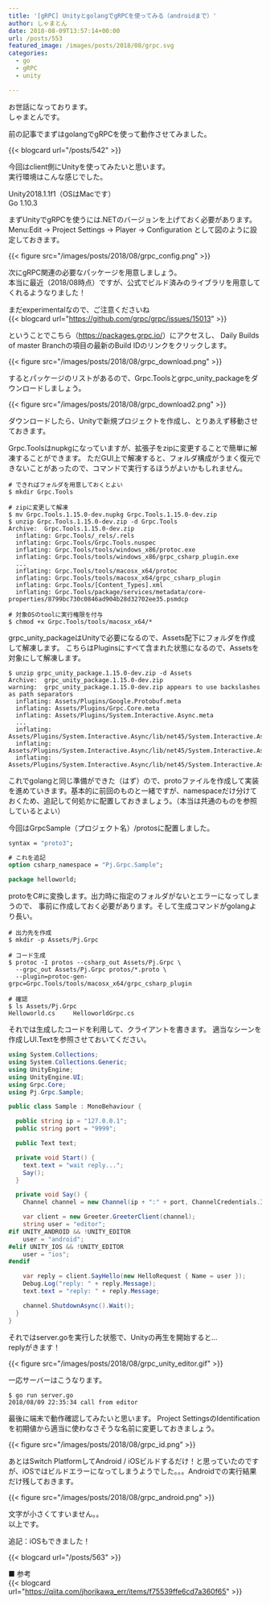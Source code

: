 ```yaml
---
title: '[gRPC] UnityとgolangでgRPCを使ってみる（androidまで）'
author: しゃまとん
date: 2018-08-09T13:57:14+00:00
url: /posts/553
featured_image: /images/posts/2018/08/grpc.svg
categories:
  - go
  - gRPC
  - unity

---
```

お世話になっております。  
しゃまとんです。

前の記事でまずはgolangでgRPCを使って動作させてみました。

{{< blogcard url="/posts/542" >}}

今回はclient側にUnityを使ってみたいと思います。  
実行環境はこんな感じでした。

Unity2018.1.1f1（OSはMacです）  
Go 1.10.3

まずUnityでgRPCを使うには.NETのバージョンを上げておく必要があります。  
Menu:Edit -> Project Settings -> Player -> Configuration として図のように設定しておきます。

{{< figure src="/images/posts/2018/08/grpc_config.png" >}}

次にgRPC関連の必要なパッケージを用意しましょう。  
本当に最近（2018/08時点）ですが、公式でビルド済みのライブラリを用意してくれるようなりました！

まだexperimentalなので、ご注意くださいね  
{{< blogcard url="https://github.com/grpc/grpc/issues/15013" >}}

ということでこちら（<https://packages.grpc.io/>）にアクセスし、
Daily Builds of master Branchの項目の最新のBuild IDのリンクをクリックします。

{{< figure src="/images/posts/2018/08/grpc_download.png" >}}

するとパッケージのリストがあるので、Grpc.Toolsとgrpc_unity_packageをダウンロードしましょう。

{{< figure src="/images/posts/2018/08/grpc_download2.png" >}}

ダウンロードしたら、Unityで新規プロジェクトを作成し、とりあえず移動させておきます。

Grpc.Toolsはnupkgになっていますが、拡張子をzipに変更することで簡単に解凍することができます。
ただGUI上で解凍すると、フォルダ構成がうまく復元できないことがあったので、コマンドで実行するほうがよいかもしれません。

```shell script
# できればフォルダを用意しておくとよい
$ mkdir Grpc.Tools
 
# zipに変更して解凍
$ mv Grpc.Tools.1.15.0-dev.nupkg Grpc.Tools.1.15.0-dev.zip
$ unzip Grpc.Tools.1.15.0-dev.zip -d Grpc.Tools
Archive:  Grpc.Tools.1.15.0-dev.zip
  inflating: Grpc.Tools/_rels/.rels
  inflating: Grpc.Tools/Grpc.Tools.nuspec
  inflating: Grpc.Tools/tools/windows_x86/protoc.exe
  inflating: Grpc.Tools/tools/windows_x86/grpc_csharp_plugin.exe
  ...
  inflating: Grpc.Tools/tools/macosx_x64/protoc
  inflating: Grpc.Tools/tools/macosx_x64/grpc_csharp_plugin
  inflating: Grpc.Tools/[Content_Types].xml
  inflating: Grpc.Tools/package/services/metadata/core-properties/8799bc730c0846ad904b28d32702ee35.psmdcp

# 対象OSのtoolに実行権限を付与
$ chmod +x Grpc.Tools/tools/macosx_x64/*
```

grpc_unity_packageはUnityで必要になるので、Assets配下にフォルダを作成して解凍します。
こちらはPluginsにすべて含まれた状態になるので、Assetsを対象にして解凍します。

```shell script
$ unzip grpc_unity_package.1.15.0-dev.zip -d Assets
Archive:  grpc_unity_package.1.15.0-dev.zip
warning:  grpc_unity_package.1.15.0-dev.zip appears to use backslashes as path separators
  inflating: Assets/Plugins/Google.Protobuf.meta
  inflating: Assets/Plugins/Grpc.Core.meta
  inflating: Assets/Plugins/System.Interactive.Async.meta
  ...
  inflating: Assets/Plugins/System.Interactive.Async/lib/net45/System.Interactive.Async.dll
  inflating: Assets/Plugins/System.Interactive.Async/lib/net45/System.Interactive.Async.dll.meta
  inflating: Assets/Plugins/System.Interactive.Async/lib/net45/System.Interactive.Async.xml.meta
```


これでgolangと同じ準備ができた（はず）ので、protoファイルを作成して実装を進めていきます。基本的に前回のものと一緒ですが、namespaceだけ分けておくため、追記して何処かに配置しておきましょう。（本当は共通のものを参照しているとよい）

今回はGrpcSample（プロジェクト名）/protosに配置しました。

```proto
syntax = "proto3";

# これを追記
option csharp_namespace = "Pj.Grpc.Sample";

package helloworld;
```

protoをC#に変換します。出力時に指定のフォルダがないとエラーになってしまうので、
事前に作成しておく必要があります。そして生成コマンドがgolangより長い。

```shell script
# 出力先を作成
$ mkdir -p Assets/Pj.Grpc

# コード生成
$ protoc -I protos --csharp_out Assets/Pj.Grpc \
  --grpc_out Assets/Pj.Grpc protos/*.proto \
  --plugin=protoc-gen-grpc=Grpc.Tools/tools/macosx_x64/grpc_csharp_plugin

# 確認
$ ls Assets/Pj.Grpc
Helloworld.cs     HelloworldGrpc.cs
```

それでは生成したコードを利用して、クライアントを書きます。
適当なシーンを作成しUI.Textを参照させておいてください。

```csharp
using System.Collections;
using System.Collections.Generic;
using UnityEngine;
using UnityEngine.UI;
using Grpc.Core;
using Pj.Grpc.Sample;

public class Sample : MonoBehaviour {

  public string ip = "127.0.0.1";
  public string port = "9999";

  public Text text;

  private void Start() {
    text.text = "wait reply...";
    Say();
  }

  private void Say() {
    Channel channel = new Channel(ip + ":" + port, ChannelCredentials.Insecure);

    var client = new Greeter.GreeterClient(channel);
    string user = "editor";
#if UNITY_ANDROID && !UNITY_EDITOR
    user = "android";
#elif UNITY_IOS && !UNITY_EDITOR
    user = "ios";
#endif

    var reply = client.SayHello(new HelloRequest { Name = user });
    Debug.Log("reply: " + reply.Message);
    text.text = "reply: " + reply.Message;

    channel.ShutdownAsync().Wait();
  }
}
```

それではserver.goを実行した状態で、Unityの再生を開始すると&#8230;  
replyがきます！


{{< figure src="/images/posts/2018/08/grpc_unity_editor.gif" >}}

一応サーバーはこうなります。

```shell script
$ go run server.go
2018/08/09 22:35:34 call from editor
```

最後に端末で動作確認してみたいと思います。
Project SettingsのIdentificationを初期値から適当に使わなさそうな名前に変更しておきましょう。

{{< figure src="/images/posts/2018/08/grpc_id.png" >}}

あとはSwitch PlatformしてAndroid / iOSビルドするだけ！と思っていたのですが、iOSではビルドエラーになってしまうようでした。。。Androidでの実行結果だけ残しておきます。

{{< figure src="/images/posts/2018/08/grpc_android.png" >}}

文字が小さくてすいません。。  
以上です。

追記：iOSもできました！  

{{< blogcard url="/posts/563" >}}

■ 参考  
{{< blogcard url="https://qiita.com/jhorikawa_err/items/f75539ffe6cd7a360f65" >}}
